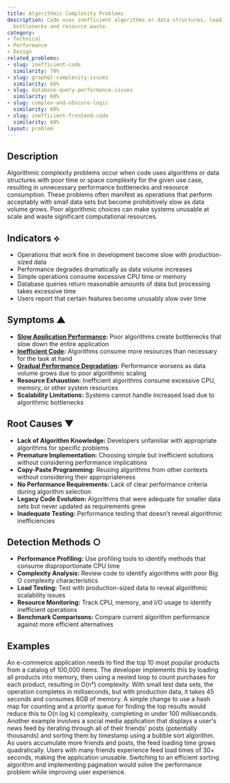 ```yaml
---
title: Algorithmic Complexity Problems
description: Code uses inefficient algorithms or data structures, leading to performance
  bottlenecks and resource waste.
category:
- Technical
- Performance
- Design
related_problems:
- slug: inefficient-code
  similarity: 70%
- slug: graphql-complexity-issues
  similarity: 60%
- slug: database-query-performance-issues
  similarity: 60%
- slug: complex-and-obscure-logic
  similarity: 60%
- slug: inefficient-frontend-code
  similarity: 60%
layout: problem
---
```


## Description

Algorithmic complexity problems occur when code uses algorithms or data structures with poor time or space complexity for the given use case, resulting in unnecessary performance bottlenecks and resource consumption. These problems often manifest as operations that perform acceptably with small data sets but become prohibitively slow as data volume grows. Poor algorithmic choices can make systems unusable at scale and waste significant computational resources.

## Indicators ⟡
- Operations that work fine in development become slow with production-sized data
- Performance degrades dramatically as data volume increases
- Simple operations consume excessive CPU time or memory
- Database queries return reasonable amounts of data but processing takes excessive time
- Users report that certain features become unusably slow over time

## Symptoms ▲
- **[Slow Application Performance](slow-application-performance.md):** Poor algorithms create bottlenecks that slow down the entire application
- **[Inefficient Code](inefficient-code.md):** Algorithms consume more resources than necessary for the task at hand
- **[Gradual Performance Degradation](gradual-performance-degradation.md):** Performance worsens as data volume grows due to poor algorithmic scaling
- **Resource Exhaustion:** Inefficient algorithms consume excessive CPU, memory, or other system resources
- **Scalability Limitations:** Systems cannot handle increased load due to algorithmic bottlenecks

## Root Causes ▼
- **Lack of Algorithm Knowledge:** Developers unfamiliar with appropriate algorithms for specific problems
- **Premature Implementation:** Choosing simple but inefficient solutions without considering performance implications
- **Copy-Paste Programming:** Reusing algorithms from other contexts without considering their appropriateness
- **No Performance Requirements:** Lack of clear performance criteria during algorithm selection
- **Legacy Code Evolution:** Algorithms that were adequate for smaller data sets but never updated as requirements grew
- **Inadequate Testing:** Performance testing that doesn't reveal algorithmic inefficiencies

## Detection Methods ○
- **Performance Profiling:** Use profiling tools to identify methods that consume disproportionate CPU time
- **Complexity Analysis:** Review code to identify algorithms with poor Big O complexity characteristics
- **Load Testing:** Test with production-sized data to reveal algorithmic scalability issues
- **Resource Monitoring:** Track CPU, memory, and I/O usage to identify inefficient operations
- **Benchmark Comparisons:** Compare current algorithm performance against more efficient alternatives

## Examples

An e-commerce application needs to find the top 10 most popular products from a catalog of 100,000 items. The developer implements this by loading all products into memory, then using a nested loop to count purchases for each product, resulting in O(n²) complexity. With small test data sets, the operation completes in milliseconds, but with production data, it takes 45 seconds and consumes 8GB of memory. A simple change to use a hash map for counting and a priority queue for finding the top results would reduce this to O(n log k) complexity, completing in under 100 milliseconds. Another example involves a social media application that displays a user's news feed by iterating through all of their friends' posts (potentially thousands) and sorting them by timestamp using a bubble sort algorithm. As users accumulate more friends and posts, the feed loading time grows quadratically. Users with many friends experience feed load times of 30+ seconds, making the application unusable. Switching to an efficient sorting algorithm and implementing pagination would solve the performance problem while improving user experience.